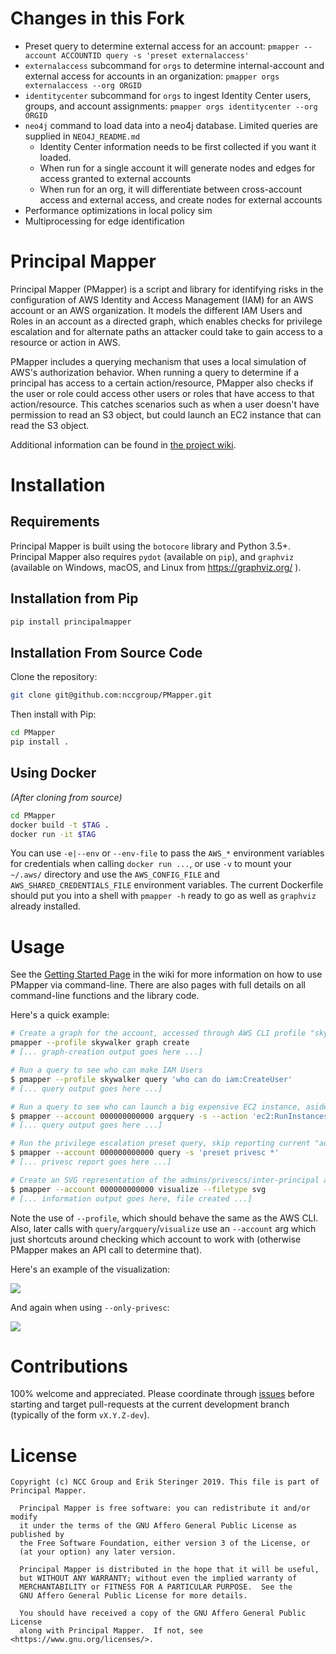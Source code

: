 # Changes in this Fork

* Preset query to determine external access for an account: `pmapper --account ACCOUNTID query -s 'preset externalaccess'`
* `externalaccess` subcommand for `orgs` to determine internal-account and external access for accounts in an organization: `pmapper orgs externalaccess --org ORGID`
* `identitycenter` subcommand for `orgs` to ingest Identity Center users, groups, and account assignments: `pmapper orgs identitycenter --org ORGID`
* `neo4j` command to load data into a neo4j database. Limited queries are supplied in `NEO4J_README.md`
  * Identity Center information needs to be first collected if you want it loaded.
  * When run for a single account it will generate nodes and edges for access granted to external accounts
  * When run for an org, it will differentiate between cross-account access and external access, and create nodes for external accounts
* Performance optimizations in local policy sim 
* Multiprocessing for edge identification

# Principal Mapper

Principal Mapper (PMapper) is a script and library for identifying risks in the configuration of AWS Identity and 
Access Management (IAM) for an AWS account or an AWS organization. It models the different IAM Users and Roles in an 
account as a directed graph, which enables checks for privilege escalation and for alternate paths an attacker could 
take to gain access to a resource or action in AWS.

PMapper includes a querying mechanism that uses a local simulation of AWS's authorization behavior. 
When running a query to determine if a principal has access to a certain action/resource, PMapper also checks if the 
user or role could access other users or roles that have access to that action/resource. This catches scenarios such as 
when a user doesn't have permission to read an S3 object, but could launch an EC2 instance that can read the S3 object.

Additional information can be found in [the project wiki](https://github.com/nccgroup/PMapper/wiki).

# Installation

## Requirements

Principal Mapper is built using the `botocore` library and Python 3.5+. Principal Mapper 
also requires `pydot` (available on `pip`), and `graphviz` (available on Windows, macOS, and Linux from 
https://graphviz.org/ ).

## Installation from Pip

~~~bash
pip install principalmapper
~~~

## Installation From Source Code

Clone the repository:

~~~bash
git clone git@github.com:nccgroup/PMapper.git
~~~

Then install with Pip:

~~~bash
cd PMapper
pip install .
~~~

## Using Docker

_(After cloning from source)_

~~~bash
cd PMapper
docker build -t $TAG .
docker run -it $TAG
~~~

You can use `-e|--env` or `--env-file` to pass the `AWS_*` environment variables for credentials when calling
`docker run ...`, or use `-v` to mount your `~/.aws/` directory and use the `AWS_CONFIG_FILE` and `AWS_SHARED_CREDENTIALS_FILE` environment variables.
The current Dockerfile should put you into a shell with `pmapper -h` ready to go as well as 
`graphviz` already installed. 

# Usage

See the [Getting Started Page](https://github.com/nccgroup/PMapper/wiki/Getting-Started) in the wiki for more information 
on how to use PMapper via command-line. There are also pages with full details on all command-line functions and 
the library code. 

Here's a quick example:

```bash
# Create a graph for the account, accessed through AWS CLI profile "skywalker"
pmapper --profile skywalker graph create
# [... graph-creation output goes here ...]

# Run a query to see who can make IAM Users
$ pmapper --profile skywalker query 'who can do iam:CreateUser'
# [... query output goes here ...]

# Run a query to see who can launch a big expensive EC2 instance, aside from "admin" users
$ pmapper --account 000000000000 argquery -s --action 'ec2:RunInstances' --condition 'ec2:InstanceType=c6gd.16xlarge'
# [... query output goes here ...]

# Run the privilege escalation preset query, skip reporting current "admin" users
$ pmapper --account 000000000000 query -s 'preset privesc *'
# [... privesc report goes here ...]

# Create an SVG representation of the admins/privescs/inter-principal access
$ pmapper --account 000000000000 visualize --filetype svg
# [... information output goes here, file created ...]
```

Note the use of `--profile`, which should behave the same as the AWS CLI. Also, later calls with 
`query`/`argquery`/`visualize` use an `--account` arg which just shortcuts around checking which account to work 
with (otherwise PMapper makes an API call to determine that).

Here's an example of the visualization:

![](examples/example-viz.png)

And again when using `--only-privesc`:

![](examples/example-privesc-only-viz.svg)

# Contributions

100% welcome and appreciated. Please coordinate through [issues](https://github.com/nccgroup/PMapper/issues) before 
starting and target pull-requests at the current development branch (typically of the form `vX.Y.Z-dev`).

# License

    Copyright (c) NCC Group and Erik Steringer 2019. This file is part of Principal Mapper.

      Principal Mapper is free software: you can redistribute it and/or modify
      it under the terms of the GNU Affero General Public License as published by
      the Free Software Foundation, either version 3 of the License, or
      (at your option) any later version.

      Principal Mapper is distributed in the hope that it will be useful,
      but WITHOUT ANY WARRANTY; without even the implied warranty of
      MERCHANTABILITY or FITNESS FOR A PARTICULAR PURPOSE.  See the
      GNU Affero General Public License for more details.

      You should have received a copy of the GNU Affero General Public License
      along with Principal Mapper.  If not, see <https://www.gnu.org/licenses/>.